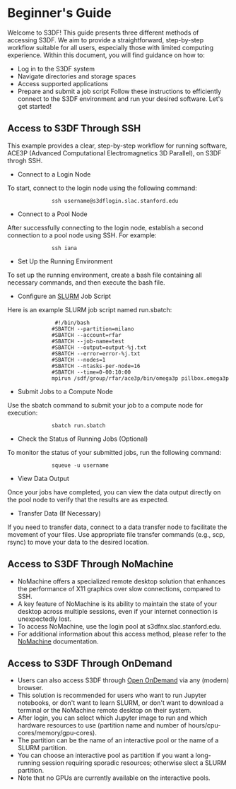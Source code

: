 # Beginner's Guide

Welcome to S3DF! This guide presents three different methods of accessing S3DF. We aim to provide a straightforward, 
step-by-step workflow suitable for all users, especially those with limited computing experience. Within this document, you will find guidance on how to:

- Log in to the S3DF system
- Navigate directories and storage spaces
- Access supported applications
- Prepare and submit a job script
Follow these instructions to efficiently connect to the S3DF environment and run your desired software. Let's get started!
  

## Access to S3DF Through SSH

This example provides a clear, step-by-step workflow for running software, ACE3P (Advanced Computational Electromagnetics 3D Parallel), on S3DF throgh SSH. 

- Connect to a Login Node
  
To start, connect to the login node using the following command:

                  ssh username@s3dflogin.slac.stanford.edu

- Connect to a Pool Node
  
After successfully connecting to the login node, establish a second connection to a pool node using SSH. For example:

                  ssh iana
     
-  Set Up the Running Environment
  
To set up the running environment, create a bash file containing all necessary commands, and then execute the bash file.

-  Configure an [SLURM](batch-compute.md#) Job Script
  
Here is an example SLURM job script named run.sbatch:


                   #!/bin/bash
                  #SBATCH --partition=milano
                  #SBATCH --account=rfar
                  #SBATCH --job-name=test
                  #SBATCH --output=output-%j.txt
                  #SBATCH --error=error-%j.txt
                  #SBATCH --nodes=1
                  #SBATCH --ntasks-per-node=16
                  #SBATCH --time=0-00:10:00
                  mpirun /sdf/group/rfar/ace3p/bin/omega3p pillbox.omega3p


 -  Submit Jobs to a Compute Node
   
Use the sbatch command to submit your job to a compute node for execution:

                  sbatch run.sbatch

 -  Check the Status of Running Jobs (Optional)
   
To monitor the status of your submitted jobs, run the following command:

                  squeue -u username

-  View Data Output
  
Once your jobs have completed, you can view the data output directly on the pool node to verify that the results are as expected.

-  Transfer Data (If Necessary)
  
If you need to transfer data, connect to a data transfer node to facilitate the movement of your files. Use appropriate file transfer commands (e.g., scp, rsync) to move your data to the desired location.

## Access to S3DF Through NoMachine
 - NoMachine offers a specialized remote desktop solution that enhances the performance of X11 graphics over slow connections, compared to SSH.
 - A key feature of NoMachine is its ability to maintain the state of your desktop across multiple sessions, even if your internet connection is unexpectedly lost.
 - To access NoMachine, use the login pool at s3dfnx.slac.stanford.edu.
 - For additional information about this access method, please refer to the [NoMachine](reference.md#nomachine) documentation.

## Access to S3DF Through OnDemand
 - Users can also access S3DF through [Open OnDemand](interactive-compute.md#ondemand) via any (modern) browser.
 - This solution is recommended for users who want to run Jupyter notebooks, or don't want to learn SLURM, or don't want to download a terminal or the NoMachine remote desktop on their system.
 - After login, you can select which Jupyter image to run and which hardware resources to use (partition name and number of hours/cpu-cores/memory/gpu-cores).
 - The partition can be the name of an interactive pool or the name of a SLURM partition.
 - You can choose an interactive pool as partition if you want a long-running session requiring sporadic resources; otherwise slect a SLURM partition.
 - Note that no GPUs are currently available on the interactive pools.
